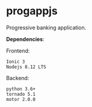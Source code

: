 # progappjs
Progressive banking application.

**Dependencies**:

Frontend: 

    Ionic 3
    Nodejs 8.12 LTS

Backend:

    python 3.6+
    tornado 5.1
    motor 2.0.0 

